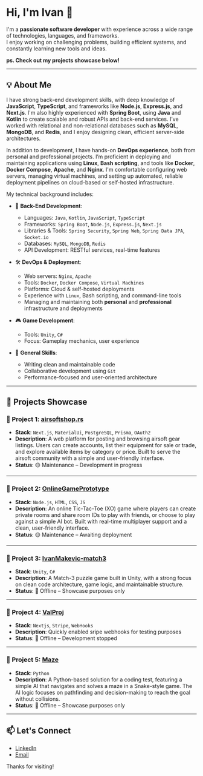# Hi, I'm Ivan 👋

I'm a **passionate software developer** with experience across a wide range of technologies, languages, and frameworks.  
I enjoy working on challenging problems, building efficient systems, and constantly learning new tools and ideas.

**ps. Check out my projects showcase below!**

---

## 💡 About Me

I have strong back-end development skills, with deep knowledge of **JavaScript**, **TypeScript**, and frameworks like **Node.js**, **Express.js**, and **Next.js**. I'm also highly experienced with **Spring Boot**, using **Java** and **Kotlin** to create scalable and robust APIs and back-end services. I’ve worked with relational and non-relational databases such as **MySQL**, **MongoDB**, and **Redis**, and I enjoy designing clean, efficient server-side architectures.

In addition to development, I have hands-on **DevOps experience**, both from personal and professional projects. I’m proficient in deploying and maintaining applications using **Linux**, **Bash scripting**, and tools like **Docker**, **Docker Compose**, **Apache**, and **Nginx**. I'm comfortable configuring web servers, managing virtual machines, and setting up automated, reliable deployment pipelines on cloud-based or self-hosted infrastructure.

My technical background includes:

- 🧩 **Back-End Development**:  
  - Languages: `Java`, `Kotlin`, `JavaScript`, `TypeScript`
  - Frameworks: `Spring Boot`, `Node.js`, `Express.js`, `Next.js`
  - Libraries & Tools: `Spring Security`, `Spring Web`, `Spring Data JPA`, `Socket.io`
  - Databases: `MySQL`, `MongoDB`, `Redis`
  - API Development: RESTful services, real-time features

- 🛠️ **DevOps & Deployment**:  
  - Web servers: `Nginx`, `Apache`
  - Tools: `Docker`, `Docker Compose`, `Virtual Machines`
  - Platforms: Cloud & self-hosted deployments
  - Experience with `Linux`, Bash scripting, and command-line tools  
  - Managing and maintaining both **personal** and **professional** infrastructure and deployments

- 🎮 **Game Development**:  
  - Tools: `Unity`, `C#`
  - Focus: Gameplay mechanics, user experience

- 🧰 **General Skills**:  
  - Writing clean and maintainable code  
  - Collaborative development using `Git`  
  - Performance-focused and user-oriented architecture  

---

## 🚀 Projects Showcase

### 📌 Project 1: **[airsoftshop.rs](https://github.com/asdfmake/airsoftshop.rs)**
- **Stack**: `Next.js`, `MaterialUi`, `PostgreSQL`, `Prisma`, `OAuth2`
- **Description**: A web platform for posting and browsing airsoft gear listings. Users can create accounts, list their equipment for sale or trade, and explore available items by category or price. Built to serve the airsoft community with a simple and user-friendly interface.
- **Status**: 🟡 Maintenance – Development in progress

---

### 📌 Project 2: **[OnlineGamePrototype](https://github.com/asdfmake/OnlineGamePrototype)**
- **Stack**: `Node.js`, `HTML`, `CSS`, `JS`
- **Description**: An online Tic-Tac-Toe (XO) game where players can create private rooms and share room IDs to play with friends, or choose to play against a simple AI bot. Built with real-time multiplayer support and a clean, user-friendly interface.
- **Status**: 🟡 Maintenance – Awaiting deployment

---

### 📌 Project 3: **[IvanMakevic-match3](https://github.com/asdfmake/IvanMakevic-match3)**
- **Stack**: `Unity`, `C#`
- **Description**: A Match-3 puzzle game built in Unity, with a strong focus on clean code architecture, game logic, and maintainable structure.
- **Status**: 🔴 Offline – Showcase purposes only

---

### 📌 Project 4: **[ValProj](https://github.com/asdfmake/ValProj/settings)**
- **Stack**: `Nextjs`, `Stripe`, `WebHooks`
- **Description**: Quickly enabled sripe webhooks for testing purposes
- **Status**: 🔴 Offline – Development stopped

---

### 📌 Project 5: **[Maze](https://github.com/asdfmake/maze)**
- **Stack**: `Python`
- **Description**: A Python-based solution for a coding test, featuring a simple AI that navigates and solves a maze in a Snake-style game. The AI logic focuses on pathfinding and decision-making to reach the goal without collisions.
- **Status**: 🔴 Offline – Showcase purposes only

---
## 📫 Let's Connect

- [LinkedIn](https://www.linkedin.com/in/ivan-makevic-30b22b257/)
- [Email](mailto:makevic2003@gmail.com)

Thanks for visiting!
